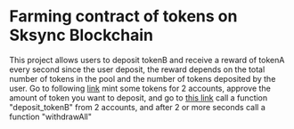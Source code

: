 # Farming contract of tokens on Sksync Blockchain

This project allows users to deposit tokenB and receive a reward of tokenA every second since the user deposit, the reward depends on the total number of tokens in the pool and the number of tokens deposited by the user.
Go to following [link](https://goerli.explorer.zksync.io/address/0x7D7DF2A03187dB9De47c60125ed4792831bBdDA1#contract)
mint some tokens for 2 accounts, approve the amount of token you want to deposit, and go to [this link](https://goerli.explorer.zksync.io/address/0x960B38fb393948f3404f12a3A9198bA7211C109d#contract)
call a function "deposit_tokenB" from 2 accounts, and after 2 or more seconds call a function "withdrawAll"

